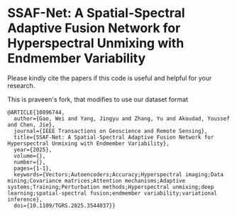 # SSAF-Net: A Spatial-Spectral Adaptive Fusion Network for Hyperspectral Unmixing with Endmember Variability

Please kindly cite the papers if this code is useful and helpful for your research.

This is praveen's fork, that modifies to use our dataset format

```
@ARTICLE{10896744,
  author={Gao, Wei and Yang, Jingyu and Zhang, Yu and Akoudad, Youssef and Chen, Jie},
  journal={IEEE Transactions on Geoscience and Remote Sensing}, 
  title={SSAF-Net: A Spatial-Spectral Adaptive Fusion Network for Hyperspectral Unmixing with Endmember Variability}, 
  year={2025},
  volume={},
  number={},
  pages={1-1},
  keywords={Vectors;Autoencoders;Accuracy;Hyperspectral imaging;Data mining;Covariance matrices;Attention mechanisms;Adaptive systems;Training;Perturbation methods;Hyperspectral unmixing;deep learning;spatial-spectral fusion;endmember variability;variational inference},
  doi={10.1109/TGRS.2025.3544037}}
